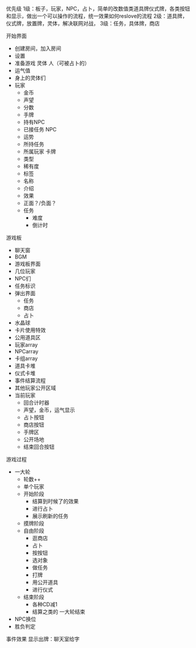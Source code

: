 优先级
1级：板子，玩家，NPC，占卜，简单的改数值类道具牌仪式牌，各类按钮和显示，做出一个可以操作的流程，统一效果如何reslove的流程
2级：道具牌，仪式牌，放置牌，灵体，解决联网对战，
3级：任务，具体牌，商店


开始界面
* 创建房间，加入房间
* 设置
* 准备游戏
灵体
人（可被占卜的）
* 运气值
* 身上的灵体们
* 玩家
  * 金币
  * 声望
  * 分数
  * 手牌
  * 持有NPC
  * 已接任务
NPC
  * 运势
  * 所持任务
  * 所属玩家
卡牌
  * 类型
  * 稀有度
  * 标签
  * 名称
  * 介绍
  * 效果
  * 正面？/负面？
  * 任务
    * 难度
    * 倒计时
    
游戏板
* 聊天窗
* BGM
* 游戏板界面
* 几位玩家
* NPC们
* 任务标识
* 弹出界面
  * 任务
  * 商店
  * 占卜
* 水晶球
* 卡片使用特效
* 公用道具区
* 玩家array
* NPCarray
* 卡组array
* 道具卡堆
* 仪式卡堆
* 事件结算流程
* 其他玩家公开区域
* 当前玩家
  *  回合计时器
  *  声望，金币，运气显示
  *  占卜按钮
  *  商店按钮
  *  手牌区
  *  公开场地
  *  结束回合按钮
  
游戏过程
* 一大轮
  * 轮数++
  * 单个玩家
   * 开始阶段
      * 结算到时候了的效果
      * 进行占卜
      * 展示刷新的任务
   * 摸牌阶段
   * 自由阶段
      * 逛商店
      * 占卜
      * 按按钮
      * 选对象
      * 做任务
      * 打牌
      * 用公开道具
      * 进行仪式
   * 结束阶段
     * 各种CD减1
     * 结算之类的
一大轮结束
* NPC换位 
* 胜负判定
  
事件效果
显示出牌：聊天室给字



